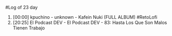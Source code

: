 #Log of 23 day

1. [00:00] kpuchino - unknown - Kafein Nuki (FULL ALBUM) #RetoLofi
1. [20:25] El Podcast DEV - El Podcast DEV - 83: Hasta Los Que Son Malos Tienen Trabajo
